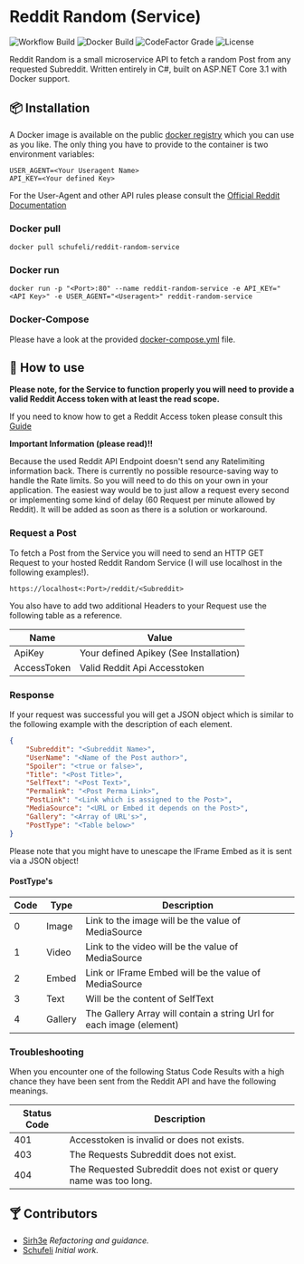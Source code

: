 # Reddit Random (Service)
![Workflow Build](https://img.shields.io/github/workflow/status/schufeli/reddit-random-service/dotnet/main?label=.NET%20build)
![Docker Build](https://img.shields.io/docker/cloud/build/schufeli/reddit-random-service?label=Docker%20build)
![CodeFactor Grade](https://img.shields.io/codefactor/grade/github/schufeli/reddit-random-service/main?label=CodeFactor%20Grade)
![License](https://img.shields.io/github/license/schufeli/reddit-random-service?label=License)

Reddit Random is a small microservice API to fetch a random Post from any requested Subreddit. Written entirely in C#, built on ASP.NET Core 3.1 with Docker support.
## 📦 Installation
A Docker image is available on the public [docker registry](https://hub.docker.com/repository/docker/schufeli/reddit-random-service) which you can use as you like. The only thing you have to provide to the container is two environment variables:
```
USER_AGENT=<Your Useragent Name>
API_KEY=<Your defined Key>
```

For the User-Agent and other API rules please consult the [Official Reddit Documentation](https://github.com/reddit-archive/reddit/wiki/API)

### Docker pull
```
docker pull schufeli/reddit-random-service
```

### Docker run
```
docker run -p "<Port>:80" --name reddit-random-service -e API_KEY="<API Key>" -e USER_AGENT="<Useragent>" reddit-random-service
```
### Docker-Compose
Please have a look at the provided [docker-compose.yml](https://github.com/Schufeli/reddit-random-service/blob/main/docker-compose.yml) file.

## 🚀 How to use
__Please note, for the Service to function properly you will need to provide a valid Reddit Access token with at least the read scope.__

If you need to know how to get a Reddit Access token please consult this [Guide](https://github.com/reddit-archive/reddit/wiki/OAuth2) 

**Important Information (please read)!!**

Because the used Reddit API Endpoint doesn't send any Ratelimiting information back. There is currently no possible resource-saving way to handle the Rate limits. So you will need to do this on your own in your application. The easiest way would be to just allow a request every second or implementing some kind of delay (60 Request per minute allowed by Reddit). It will be added as soon as there is a solution or workaround.

### Request a Post
To fetch a Post from the Service you will need to send an HTTP GET Request to your hosted Reddit Random Service (I will use localhost in the following examples!).

``` 
https://localhost<:Port>/reddit/<Subreddit> 
```

You also have to add two additional Headers to your Request use the following table as a reference.

| Name | Value |
| --- | --- |
| ApiKey | Your defined Apikey (See Installation) |
| AccessToken | Valid Reddit Api Accesstoken |

### Response
If your request was successful you will get a JSON object which is similar to the following example with the description of each element.

```json
{
    "Subreddit": "<Subreddit Name>",
    "UserName": "<Name of the Post author>",
    "Spoiler": "<true or false>",
    "Title": "<Post Title>",
    "SelfText": "<Post Text>",
    "Permalink": "<Post Perma Link>",
    "PostLink": "<Link which is assigned to the Post>",
    "MediaSource": "<URL or Embed it depends on the Post>",
    "Gallery": "<Array of URL's>",
    "PostType": "<Table below>"
}
```

Please note that you might have to unescape the IFrame Embed as it is sent via a JSON object!

#### PostType's
| Code | Type | Description |
| --- | --- | -- |
| 0 | Image | Link to the image will be the value of MediaSource |
| 1 | Video | Link to the video will be the value of MediaSource |
| 2 | Embed | Link or IFrame Embed will be the value of MediaSource |
| 3 | Text | Will be the content of SelfText |
| 4 | Gallery | The Gallery Array will contain a string Url for each image (element) |

### Troubleshooting

When you encounter one of the following Status Code Results with a high chance they have been sent from the Reddit API and have the following meanings.

| Status Code | Description |
| --- | --- |
| 401 | Accesstoken is invalid or does not exists. |
| 403 | The Requests Subreddit does not exist. |
| 404 | The Requested Subreddit does not exist or query name was too long. |

## 🍸 Contributors
- [Sirh3e](https://github.com/sirh3e) *Refactoring and guidance.*
- [Schufeli](https://github.com/Schufeli) *Initial work.*
